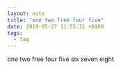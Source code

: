 ```yaml
---
layout: note
title: "one two free four five"
date: 2019-05-27 11:55:31 +0100
tags:
  - tag
---
```


one two free four five six seven eight